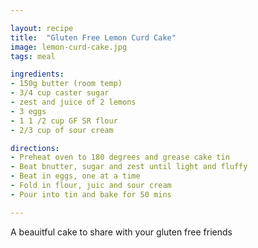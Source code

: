 ```yaml
---

layout: recipe
title:  "Gluten Free Lemon Curd Cake"
image: lemon-curd-cake.jpg
tags: meal

ingredients:
- 150g butter (room temp)
- 3/4 cup caster sugar
- zest and juice of 2 lemons
- 3 eggs
- 1 1 /2 cup GF SR flour
- 2/3 cup of sour cream

directions:
- Preheat oven to 180 degrees and grease cake tin
- Beat bnutter, sugar and zest until light and fluffy
- Beat in eggs, one at a time
- Fold in flour, juic and sour cream
- Pour into tin and bake for 50 mins

---
```

A beauitful cake to share with your gluten free friends 
